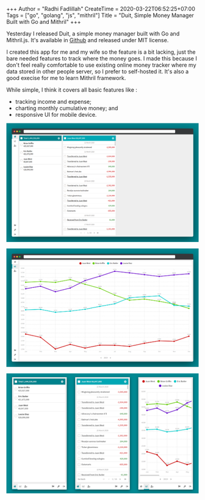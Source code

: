 +++
Author = "Radhi Fadlillah"
CreateTime = 2020-03-22T06:52:25+07:00
Tags = ["go", "golang", "js", "mithril"]
Title = "Duit, Simple Money Manager Built with Go and Mithril"
+++

Yesterday I released Duit, a simple money manager built with Go and Mithril.js. It's available in [Github](https://github.com/RadhiFadlillah/duit/) and released under MIT license.

I created this app for me and my wife so the feature is a bit lacking, just the bare needed features to track where the money goes. I made this because I don't feel really comfortable to use existing online money tracker where my data stored in other people server, so I prefer to self-hosted it. It's also a good execise for me to learn Mithril framework.

While simple, I think it covers all basic features like :

- tracking income and expense;
- charting monthly cumulative money; and
- responsive UI for mobile device.

![Screenshot that shows the basic income and expense tracking](/assets/2020-03-30-duit/basic-list.png)

![This is how the monthly chart looks like](/assets/2020-03-30-duit/monthly-chart.png)

![It's also responsive for in mobile device](/assets/2020-03-30-duit/mobile.png)
